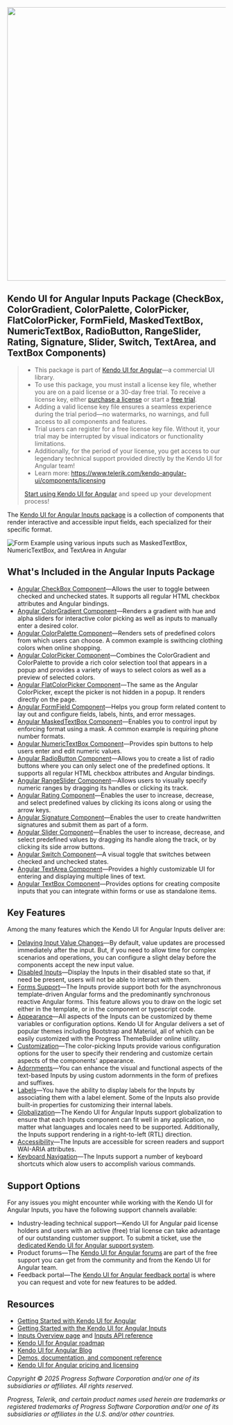 <a href="https://www.telerik.com/kendo-angular-ui/" target="_blank">
<img width="631" src="https://demos.telerik.com/kendo-angular-ui/assets/banner/npm-banner.svg">
</a>

## Kendo UI for Angular Inputs Package (CheckBox, ColorGradient, ColorPalette, ColorPicker, FlatColorPicker, FormField, MaskedTextBox, NumericTextBox, RadioButton, RangeSlider, Rating, Signature, Slider, Switch, TextArea, and TextBox Components)

> * This package is part of [Kendo UI for Angular](https://www.telerik.com/kendo-angular-ui/)&mdash;a commercial UI library.
> * To use this package, you must install a license key file, whether you are on a paid license or a 30-day free trial. To receive a license key, either [purchase a license](https://www.telerik.com/purchase/kendo-ui) or start a [free trial](https://www.telerik.com/download-login-v2-kendo-angular-ui).
> * Adding a valid license key file ensures a seamless experience during the trial period&mdash;no watermarks, no warnings, and full access to all components and features.
> * Trial users can register for a free license key file. Without it, your trial may be interrupted by visual indicators or functionality limitations.
> * Additionally, for the period of your license, you get access to our legendary technical support provided directly by the Kendo UI for Angular team!
> * Learn more: https://www.telerik.com/kendo-angular-ui/components/licensing
>
> [Start using Kendo UI for Angular](https://www.telerik.com/download-login-v2-kendo-angular-ui) and speed up your development process!

The [Kendo UI for Angular Inputs package](https://www.telerik.com/kendo-angular-ui/components/inputs/) is a collection of components that render interactive and accessible input fields, each specialized for their specific format.

<img src="https://d585tldpucybw.cloudfront.net/sfimages/default-source/component-pages/angular/textarea---forms-support.jpg" alt="Form Example using various inputs such as MaskedTextBox, NumericTextBox, and TextArea in Angular" >

## What's Included in the Angular Inputs Package

* [Angular CheckBox Component](https://www.telerik.com/kendo-angular-ui/components/inputs/checkbox/)&mdash;Allows the user to toggle between checked and unchecked states. It supports all regular HTML checkbox attributes and Angular bindings.
* [Angular ColorGradient Component](https://www.telerik.com/kendo-angular-ui/components/inputs/colorgradient/)&mdash;Renders a gradient with hue and alpha sliders for interactive color picking as well as inputs to manually enter a desired color.
* [Angular ColorPalette Component](https://www.telerik.com/kendo-angular-ui/components/inputs/colorpalette/)&mdash;Renders sets of predefined colors from which users can choose. A common example is swithcing clothing colors when online shopping.
* [Angular ColorPicker Component](https://www.telerik.com/kendo-angular-ui/components/inputs/colorpicker/)&mdash;Combines the ColorGradient and ColorPalette to provide a rich color selection tool that appears in a popup and provides a variety of ways to select colors as well as a preview of selected colors.
* [Angular FlatColorPicker Component](https://www.telerik.com/kendo-angular-ui/components/inputs/flatcolorpicker/)&mdash;The same as the Angular ColorPicker, except the picker is not hidden in a popup. It renders directly on the page.
* [Angular FormField Component](https://www.telerik.com/kendo-angular-ui/components/inputs/formfield/)&mdash;Helps you group form related content to lay out and configure fields, labels, hints, and error messages.
* [Angular MaskedTextBox Component](https://www.telerik.com/kendo-angular-ui/components/inputs/maskedtextbox/)&mdash;Enables you to control input by enforcing format using a mask. A common example is requiring phone number formats.
* [Angular NumericTextBox Component](https://www.telerik.com/kendo-angular-ui/components/inputs/numerictextbox/)&mdash;Provides spin buttons to help users enter and edit numeric values.
* [Angular RadioButton Component](https://www.telerik.com/kendo-angular-ui/components/inputs/radiobutton/)&mdash;Allows you to create a list of radio buttons where you can only select one of the predefined options. It supports all regular HTML checkbox attributes and Angular bindings.
* [Angular RangeSlider Component](https://www.telerik.com/kendo-angular-ui/components/inputs/rangeslider/)&mdash;Allows users to visually specify numeric ranges by dragging its handles or clicking its track.
* [Angular Rating Component](https://www.telerik.com/kendo-angular-ui/components/inputs/rating)&mdash;Enables the user to increase, decrease, and select predefined values by clicking its icons along or using the arrow keys.
* [Angular Signature Component](https://www.telerik.com/kendo-angular-ui/components/inputs/signature)&mdash;Enables the user to create handwritten signatures and submit them as part of a form.
* [Angular Slider Component](https://www.telerik.com/kendo-angular-ui/components/inputs/slider/)&mdash;Enables the user to increase, decrease, and select predefined values by dragging its handle along the track, or by clicking its side arrow buttons.
* [Angular Switch Component](https://www.telerik.com/kendo-angular-ui/components/inputs/switch/)&mdash;A visual toggle that switches between checked and unchecked states.
* [Angular TextArea Component](https://www.telerik.com/kendo-angular-ui/components/inputs/textarea/)&mdash;Provides a highly customizable UI for entering and displaying multiple lines of text.
* [Angular TextBox Component](https://www.telerik.com/kendo-angular-ui/components/inputs/textbox/)&mdash;Provides options for creating composite inputs that you can integrate within forms or use as standalone items.

## Key Features

Among the many features which the Kendo UI for Angular Inputs deliver are:

* [Delaying Input Value Changes](https://www.telerik.com/kendo-angular-ui/components/inputs/debounce-valuechange)&mdash;By default, value updates are processed immediately after the input. But, if you need to allow time for complex scenarios and operations, you can configure a slight delay before the components accept the new input value.
* [Disabled Inputs](https://www.telerik.com/kendo-angular-ui/components/inputs/maskedtextbox/disabled-state)&mdash;Display the Inputs in their disabled state so that, if need be present, users will not be able to interact with them.
* [Forms Support](https://www.telerik.com/kendo-angular-ui/components/inputs/maskedtextbox/forms)&mdash;The Inputs provide support both for the asynchronous template-driven Angular forms and the predominantly synchronous reactive Angular forms. This feature allows you to draw on the logic set either in the template, or in the component or typescript code.
* [Appearance](https://www.telerik.com/kendo-angular-ui/components/inputs/styling)&mdash;All aspects of the Inputs can be customized by theme variables or configuration options. Kendo UI for Angular delivers a set of popular themes including Bootstrap and Material, all of which can be easily customized with the Progress ThemeBuilder online utility.
* [Customization](https://www.telerik.com/kendo-angular-ui/components/inputs/colorpicker/custom)&mdash;The color-picking Inputs provide various configuration options for the user to specify their rendering and customize certain aspects of the components' appearance.
* [Adornments](https://www.telerik.com/kendo-angular-ui/components/inputs/textbox/adornments)&mdash;You can enhance the visual and functional aspects of the text-based Inputs by using custom adornments in the form of prefixes and suffixes.
* [Labels](https://www.telerik.com/kendo-angular-ui/components/inputs/checkbox/labels)&mdash;You have the ability to display labels for the Inputs by associating them with a label element. Some of the Inputs also provide built-in properties for customizing their internal labels. 
* [Globalization](https://www.telerik.com/kendo-angular-ui/components/inputs/globalization)&mdash;The Kendo UI for Angular Inputs support globalization to ensure that each Inputs component can fit well in any application, no matter what languages and locales need to be supported. Additionally, the Inputs support rendering in a right-to-left (RTL) direction.
* [Accessibility](https://www.telerik.com/kendo-angular-ui/components/inputs/maskedtextbox/accessibility)&mdash;The Inputs are accessible for screen readers and support WAI-ARIA attributes.
* [Keyboard Navigation](https://www.telerik.com/kendo-angular-ui/components/inputs/maskedtextbox/keyboard-navigation)&mdash;The Inputs support a number of keyboard shortcuts which alow users to accomplish various commands.

## Support Options

For any issues you might encounter while working with the Kendo UI for Angular Inputs, you have the following support channels available:

* Industry-leading technical support&mdash;Kendo UI for Angular paid license holders and users with an active (free) trial license can take advantage of our outstanding customer support. To submit a ticket, use the [dedicated Kendo UI for Angular support system](https://www.telerik.com/account/support-tickets).
* Product forums&mdash;The [Kendo UI for Angular forums](https://www.telerik.com/forums/kendo-angular-ui) are part of the free support you can get from the community and from the Kendo UI for Angular team.
* Feedback portal&mdash;The [Kendo UI for Angular feedback portal](https://feedback.telerik.com/kendo-angular-ui) is where you can request and vote for new features to be added.

## Resources

* [Getting Started with Kendo UI for Angular](https://www.telerik.com/kendo-angular-ui/getting-started)
* [Getting Started with the Kendo UI for Angular Inputs](https://www.telerik.com/kendo-angular-ui/components/inputs/installation/getting-started)
* [Inputs Overview page](https://www.telerik.com/kendo-angular-ui/components/inputs) and [Inputs API reference](https://www.telerik.com/kendo-angular-ui/components/inputs/api)
* [Kendo UI for Angular roadmap](https://www.telerik.com/kendo-angular-ui/roadmap)
* [Kendo UI for Angular Blog](https://www.telerik.com/blogs/tag/kendo-ui-for-angular)
* [Demos, documentation, and component reference](https://www.telerik.com/kendo-angular-ui/components)
* [Kendo UI for Angular pricing and licensing](https://www.telerik.com/purchase/kendo-ui)

*Copyright © 2025 Progress Software Corporation and/or one of its subsidiaries or affiliates. All rights reserved.*

*Progress, Telerik, and certain product names used herein are trademarks or registered trademarks of Progress Software Corporation and/or one of its subsidiaries or affiliates in the U.S. and/or other countries.*
